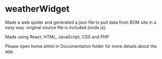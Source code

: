 # weatherWidget

Made a web spider and generated a json file to pull data from BOM site in a easy way.
original source file is included.(node js).

Made using React, HTML, JavaScript, CSS and PHP

Please open home.shtml in Documentation folder for more details about the app.